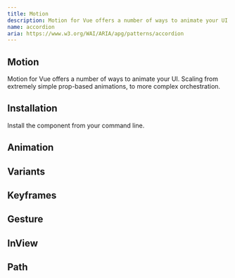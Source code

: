 ```yaml
---
title: Motion
description: Motion for Vue offers a number of ways to animate your UI. Scaling from extremely simple prop-based animations, to more complex orchestration.
name: accordion
aria: https://www.w3.org/WAI/ARIA/apg/patterns/accordion
---
```


## Motion

<Description>
Motion for Vue offers a number of ways to animate your UI. Scaling from extremely simple prop-based animations, to more complex orchestration.
</Description>

<Highlights
  :features="[
    'Blazing-Fast Animations',
    'Effortless Animation Syntax',
    'Interactive Motion Support',
    'Dynamic Variant Control',
    'Scroll & View Animations',
    'TypeScript-Powered Precision'
  ]"
/>

## Installation

Install the component from your command line.

<InstallationTabs value="@oku-ui/motion" />

## Animation

<ComponentPreview name="MotionBasic" />

## Variants

<ComponentPreview name="MotionVariants" />

## Keyframes

<ComponentPreview name="MotionKeyframes" />

## Gesture

<ComponentPreview name="MotionGesture" />

## InView

<ComponentPreview name="MotionInView" />

## Path

<ComponentPreview name="MotionPath" />
